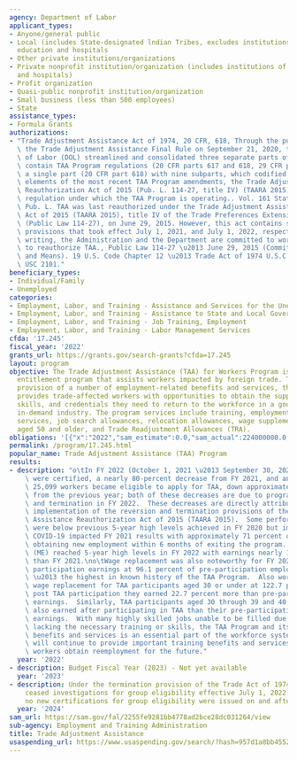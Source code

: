 ```yaml
---
agency: Department of Labor
applicant_types:
- Anyone/general public
- Local (includes State-designated lndian Tribes, excludes institutions of higher
  education and hospitals
- Other private institutions/organizations
- Private nonprofit institution/organization (includes institutions of higher education
  and hospitals)
- Profit organization
- Quasi-public nonprofit institution/organization
- Small business (less than 500 employees)
- State
assistance_types:
- Formula Grants
authorizations:
- "Trade Adjustment Assistance Act of 1974, 20 CFR, 618, Through the publication of\
  \ the Trade Adjustment Assistance Final Rule on September 21, 2020, the Department\
  \ of Labor (DOL) streamlined and consolidated three separate parts of the CFR that\
  \ contain TAA Program regulations (20 CFR parts 617 and 618, 29 CFR part 90) into\
  \ a single part (20 CFR part 618) with nine subparts, which codified into regulation\
  \ elements of the most recent TAA Program amendments, the Trade Adjustment Assistance\
  \ Reauthorization Act of 2015 (Pub. L. 114-27, title IV) (TAARA 2015). This is the\
  \ regulation under which the TAA Program is operating.. Vol. 161 Stat. Page 14.\
  \ Pub. L. TAA was last reauthorized under the Trade Adjustment Assistance Reauthorization\
  \ Act of 2015 (TAARA 2015), title IV of the Trade Preferences Extension Act of 2015\
  \ (Public Law 114-27), on June 29, 2015. However, this act contains sunset and termination\
  \ provisions that took effect July 1, 2021, and July 1, 2022, respectively. At this\
  \ writing, the Administration and the Department are committed to working with Congress\
  \ to reauthorize TAA., Public Law 114-27 \u2013 June 29, 2015 (Committee on Ways\
  \ and Means). 19 U.S. Code Chapter 12 \u2013 Trade Act of 1974 U.S.C. &sect; 19\
  \ USC 2101."
beneficiary_types:
- Individual/Family
- Unemployed
categories:
- Employment, Labor, and Training - Assistance and Services for the Unemployed
- Employment, Labor, and Training - Assistance to State and Local Governments
- Employment, Labor, and Training - Job Training, Employment
- Employment, Labor, and Training - Labor Management Services
cfda: '17.245'
fiscal_year: '2022'
grants_url: https://grants.gov/search-grants?cfda=17.245
layout: program
objective: The Trade Adjustment Assistance (TAA) for Workers Program is a federal
  entitlement program that assists workers impacted by foreign trade. Through the
  provision of a number of employment-related benefits and services, the TAA Program
  provides trade-affected workers with opportunities to obtain the support, resources,
  skills, and credentials they need to return to the workforce in a good job in an
  in-demand industry. The program services include training, employment and case management
  services, job search allowances, relocation allowances, wage supplements for workers
  aged 50 and older, and Trade Readjustment Allowances (TRA).
obligations: '[{"x":"2022","sam_estimate":0.0,"sam_actual":224000000.0,"usa_spending_actual":2316829.5},{"x":"2023","sam_estimate":238000000.0,"sam_actual":0.0,"usa_spending_actual":-157232790.07},{"x":"2024","sam_estimate":9000000.0,"sam_actual":0.0,"usa_spending_actual":-29516720.22}]'
permalink: /program/17.245.html
popular_name: Trade Adjustment Assistance (TAA) Program
results:
- description: "o\tIn FY 2022 (October 1, 2021 \u2013 September 30, 2022), 168 petitions\
    \ were certified, a nearly 80-percent decrease from FY 2021, and an estimated\
    \ 25,099 workers became eligible to apply for TAA, down approximately 77 percent\
    \ from the previous year; both of these decreases are due to program reversion\
    \ and termination in FY 2022.  These decreases are directly attributable to the\
    \ implementation of the reversion and termination provisions of the Trade Adjustment\
    \ Assistance Reauthorization Act of 2015 (TAARA 2015).  Some performance results\
    \ were below previous 5-year high levels achieved in FY 2020 but improved over\
    \ COVID-19 impacted FY 2021 results with approximately 71 percent of TAA participants\
    \ obtaining new employment within 6 months of exiting the program.  Median Earnings\
    \ (ME) reached 5-year high levels in FY 2022 with earnings nearly 15 percent higher\
    \ than FY 2021.\no\tWage replacement was also noteworthy for FY 2022 with post\
    \ participation earnings at 96.1 percent of pre-participation employment earnings\
    \ \u2013 the highest in known history of the TAA Program.  Also worth noting is\
    \ wage replacement for TAA participants aged 30 or under at 122.7 percent, meaning\
    \ post TAA participation they earned 22.7 percent more than pre-participation\
    \ earnings.  Similarly, TAA participants aged 30 through 39 and 40 through 49\
    \ also earned after participating in TAA than their pre-participation employment\
    \ earnings.  With many highly skilled jobs unable to be filled due to the workforce\
    \ lacking the necessary training or skills, the TAA Program and its vital training\
    \ benefits and services is an essential part of the workforce system and if reauthorized,\
    \ will continue to provide important training benefits and services to help trade-affected\
    \ workers obtain reemployment for the future."
  year: '2022'
- description: Budget Fiscal Year (2023) - Not yet available
  year: '2023'
- description: Under the termination provision of the Trade Act of 1974, the Department
    ceased investigations for group eligibility effective July 1, 2022.  Therefore,
    no new certifications for group eligibility were issued on and after that date.
  year: '2024'
sam_url: https://sam.gov/fal/2255fe9281bb4778ad2bce28dc031264/view
sub-agency: Employment and Training Administration
title: Trade Adjustment Assistance
usaspending_url: https://www.usaspending.gov/search/?hash=957d1a8bb4552962a5a77d6481c8b632
---
```

